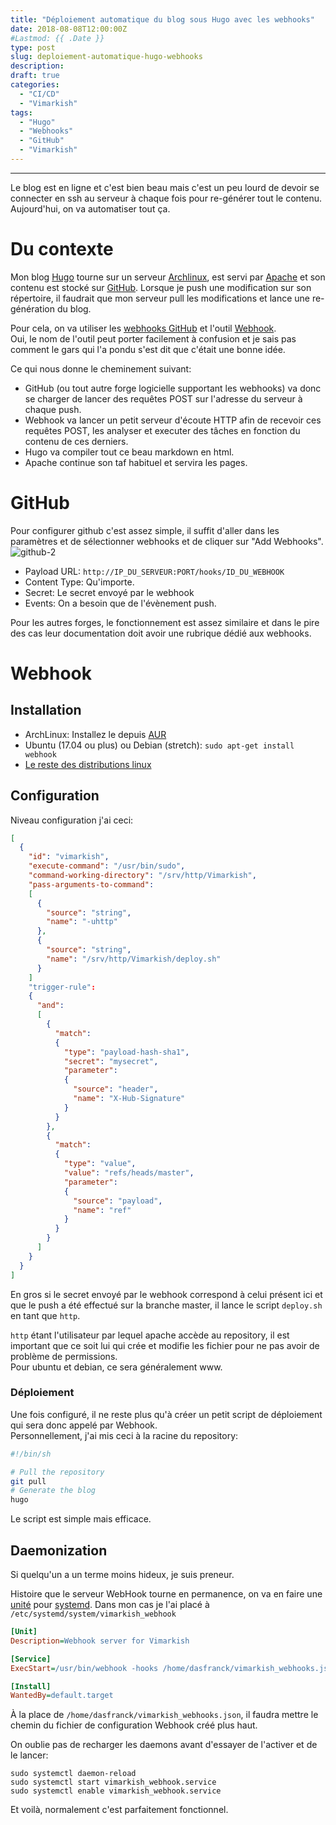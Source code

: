 ```yaml
---
title: "Déploiement automatique du blog sous Hugo avec les webhooks"
date: 2018-08-08T12:00:00Z
#Lastmod: {{ .Date }}
type: post
slug: deploiement-automatique-hugo-webhooks
description: 
draft: true
categories:
  - "CI/CD"
  - "Vimarkish"
tags:
  - "Hugo"
  - "Webhooks"
  - "GitHub"
  - "Vimarkish"
---
```



---

Le blog est en ligne et c'est bien beau mais c'est un peu lourd de devoir se connecter en ssh au serveur à chaque fois pour re-générer tout le contenu.  
Aujourd'hui, on va automatiser tout ça.

<!--more-->
# Du contexte

Mon blog [Hugo](https://gohugo.io/) tourne sur un serveur [Archlinux](https://www.archlinux.fr), est servi par [Apache](https://httpd.apache.org/) et son contenu est stocké sur [GitHub](https://github.com/DasFranck/Vimarkish).
Lorsque je push une modification sur son répertoire, il faudrait que mon serveur pull les modifications et lance une re-génération du blog.

Pour cela, on va utiliser les [webhooks GitHub](https://developer.github.com/webhooks/) et l'outil [Webhook](https://github.com/adnan/webhook/).  
Oui, le nom de l'outil peut porter facilement à confusion et je sais pas comment le gars qui l'a pondu s'est dit que c'était une bonne idée.

Ce qui nous donne le cheminement suivant:

- GitHub (ou tout autre forge logicielle supportant les webhooks) va donc se charger de lancer des requêtes POST sur l'adresse du serveur à chaque push.  
- Webhook va lancer un petit serveur d'écoute HTTP afin de recevoir ces requêtes POST, les analyser et executer des tâches en fonction du contenu de ces derniers.  
- Hugo va compiler tout ce beau markdown en html.
- Apache continue son taf habituel et servira les pages.  


# GitHub
Pour configurer github c'est assez simple, il suffit d'aller dans les paramètres et de sélectionner webhooks et de cliquer sur "Add Webhooks".  
![github-2](/images/deploiement-automatique-hugo/github-2.png)  

- Payload URL: `http://IP_DU_SERVEUR:PORT/hooks/ID_DU_WEBHOOK`
- Content Type: Qu'importe.
- Secret: Le secret envoyé par le webhook
- Events: On a besoin que de l'évènement push.

Pour les autres forges, le fonctionnement est assez similaire et dans le pire des cas leur documentation doit avoir une rubrique dédié aux webhooks.

# Webhook
## Installation
- ArchLinux: Installez le depuis [AUR](https://aur.archlinux.org/packages/webhook/)
- Ubuntu (17.04 ou plus) ou Debian (stretch): ```sudo apt-get install webhook```
- [Le reste des distributions linux](https://github.com/adnanh/webhook/#installation)

## Configuration
Niveau configuration j'ai ceci:
```json
[
  {
    "id": "vimarkish",
    "execute-command": "/usr/bin/sudo",
    "command-working-directory": "/srv/http/Vimarkish",
    "pass-arguments-to-command":
    [
      { 
        "source": "string",
        "name": "-uhttp"
      },
      {
        "source": "string",
        "name": "/srv/http/Vimarkish/deploy.sh"
      } 
    ]
    "trigger-rule":
    {
      "and":
      [
        {
          "match":
          {
            "type": "payload-hash-sha1",
            "secret": "mysecret",
            "parameter":
            {
              "source": "header",
              "name": "X-Hub-Signature"
            }
          }
        },
        {
          "match":
          {
            "type": "value",
            "value": "refs/heads/master",
            "parameter":
            {
              "source": "payload",
              "name": "ref"
            }
          }
        }
      ]
    }
  }
]
```

En gros si le secret envoyé par le webhook correspond à celui présent ici et que le push a été effectué sur la branche master, il lance le script `deploy.sh` en tant que `http`.

`http` étant l'utilisateur par lequel apache accède au repository, il est important que ce soit lui qui crée et modifie les fichier pour ne pas avoir de problème de permissions.  
Pour ubuntu et debian, ce sera généralement www.

### Déploiement
Une fois configuré, il ne reste plus qu'à créer un petit script de déploiement qui sera donc appelé par Webhook.  
Personnellement, j'ai mis ceci à la racine du repository:
```sh
#!/bin/sh

# Pull the repository
git pull
# Generate the blog
hugo
```

Le script est simple mais efficace.

## Daemonization
Si quelqu'un a un terme moins hideux, je suis preneur.  

Histoire que le serveur WebHook tourne en permanence, on va en faire une [unité](https://access.redhat.com/documentation/fr-fr/red_hat_enterprise_linux/7/html/system_administrators_guide/sect-managing_services_with_systemd-unit_files) pour [systemd](https://access.redhat.com/documentation/fr-fr/red_hat_enterprise_linux/7/html/system_administrators_guide/chap-managing_services_with_systemd). Dans mon cas je l'ai placé à `/etc/systemd/system/vimarkish_webhook`

```ini
[Unit]
Description=Webhook server for Vimarkish

[Service]
ExecStart=/usr/bin/webhook -hooks /home/dasfranck/vimarkish_webhooks.json

[Install]
WantedBy=default.target
```
À la place de `/home/dasfranck/vimarkish_webhooks.json`, il faudra mettre le chemin du fichier de configuration Webhook créé plus haut.

On oublie pas de recharger les daemons avant d'essayer de l'activer et de le lancer:
```
sudo systemctl daemon-reload
sudo systemctl start vimarkish_webhook.service
sudo systemctl enable vimarkish_webhook.service
```

Et voilà, normalement c'est parfaitement fonctionnel.
